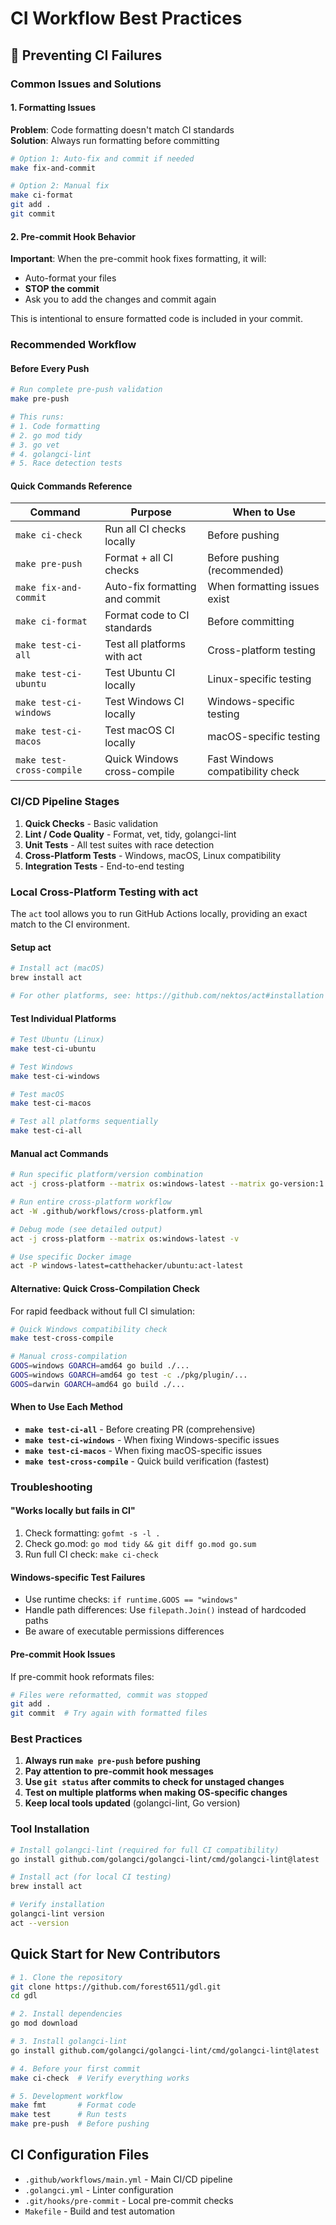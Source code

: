 # CI Workflow Best Practices

## 🚨 Preventing CI Failures

### Common Issues and Solutions

#### 1. Formatting Issues
**Problem**: Code formatting doesn't match CI standards  
**Solution**: Always run formatting before committing

```bash
# Option 1: Auto-fix and commit if needed
make fix-and-commit

# Option 2: Manual fix
make ci-format
git add .
git commit
```

#### 2. Pre-commit Hook Behavior
**Important**: When the pre-commit hook fixes formatting, it will:
- Auto-format your files
- **STOP the commit** 
- Ask you to add the changes and commit again

This is intentional to ensure formatted code is included in your commit.

### Recommended Workflow

#### Before Every Push
```bash
# Run complete pre-push validation
make pre-push

# This runs:
# 1. Code formatting
# 2. go mod tidy
# 3. go vet
# 4. golangci-lint
# 5. Race detection tests
```

#### Quick Commands Reference

| Command | Purpose | When to Use |
|---------|---------|-------------|
| `make ci-check` | Run all CI checks locally | Before pushing |
| `make pre-push` | Format + all CI checks | Before pushing (recommended) |
| `make fix-and-commit` | Auto-fix formatting and commit | When formatting issues exist |
| `make ci-format` | Format code to CI standards | Before committing |
| `make test-ci-all` | Test all platforms with act | Cross-platform testing |
| `make test-ci-ubuntu` | Test Ubuntu CI locally | Linux-specific testing |
| `make test-ci-windows` | Test Windows CI locally | Windows-specific testing |
| `make test-ci-macos` | Test macOS CI locally | macOS-specific testing |
| `make test-cross-compile` | Quick Windows cross-compile | Fast Windows compatibility check |

### CI/CD Pipeline Stages

1. **Quick Checks** - Basic validation
2. **Lint / Code Quality** - Format, vet, tidy, golangci-lint
3. **Unit Tests** - All test suites with race detection
4. **Cross-Platform Tests** - Windows, macOS, Linux compatibility
5. **Integration Tests** - End-to-end testing

### Local Cross-Platform Testing with act

The `act` tool allows you to run GitHub Actions locally, providing an exact match to the CI environment.

#### Setup act

```bash
# Install act (macOS)
brew install act

# For other platforms, see: https://github.com/nektos/act#installation
```

#### Test Individual Platforms

```bash
# Test Ubuntu (Linux)
make test-ci-ubuntu

# Test Windows
make test-ci-windows  

# Test macOS
make test-ci-macos

# Test all platforms sequentially
make test-ci-all
```

#### Manual act Commands

```bash
# Run specific platform/version combination
act -j cross-platform --matrix os:windows-latest --matrix go-version:1.24

# Run entire cross-platform workflow
act -W .github/workflows/cross-platform.yml

# Debug mode (see detailed output)
act -j cross-platform --matrix os:windows-latest -v

# Use specific Docker image
act -P windows-latest=catthehacker/ubuntu:act-latest
```

#### Alternative: Quick Cross-Compilation Check

For rapid feedback without full CI simulation:

```bash
# Quick Windows compatibility check
make test-cross-compile

# Manual cross-compilation
GOOS=windows GOARCH=amd64 go build ./...
GOOS=windows GOARCH=amd64 go test -c ./pkg/plugin/...
GOOS=darwin GOARCH=amd64 go build ./...
```

#### When to Use Each Method

- **`make test-ci-all`** - Before creating PR (comprehensive)
- **`make test-ci-windows`** - When fixing Windows-specific issues  
- **`make test-ci-macos`** - When fixing macOS-specific issues
- **`make test-cross-compile`** - Quick build verification (fastest)

### Troubleshooting

#### "Works locally but fails in CI"
1. Check formatting: `gofmt -s -l .`
2. Check go.mod: `go mod tidy && git diff go.mod go.sum`
3. Run full CI check: `make ci-check`

#### Windows-specific Test Failures
- Use runtime checks: `if runtime.GOOS == "windows"`
- Handle path differences: Use `filepath.Join()` instead of hardcoded paths
- Be aware of executable permissions differences

#### Pre-commit Hook Issues
If pre-commit hook reformats files:
```bash
# Files were reformatted, commit was stopped
git add .
git commit  # Try again with formatted files
```

### Best Practices

1. **Always run `make pre-push` before pushing**
2. **Pay attention to pre-commit hook messages**
3. **Use `git status` after commits to check for unstaged changes**
4. **Test on multiple platforms when making OS-specific changes**
5. **Keep local tools updated** (golangci-lint, Go version)

### Tool Installation

```bash
# Install golangci-lint (required for full CI compatibility)
go install github.com/golangci/golangci-lint/cmd/golangci-lint@latest

# Install act (for local CI testing)
brew install act

# Verify installation
golangci-lint version
act --version
```

## Quick Start for New Contributors

```bash
# 1. Clone the repository
git clone https://github.com/forest6511/gdl.git
cd gdl

# 2. Install dependencies
go mod download

# 3. Install golangci-lint
go install github.com/golangci/golangci-lint/cmd/golangci-lint@latest

# 4. Before your first commit
make ci-check  # Verify everything works

# 5. Development workflow
make fmt       # Format code
make test      # Run tests
make pre-push  # Before pushing
```

## CI Configuration Files

- `.github/workflows/main.yml` - Main CI/CD pipeline
- `.golangci.yml` - Linter configuration
- `.git/hooks/pre-commit` - Local pre-commit checks
- `Makefile` - Build and test automation